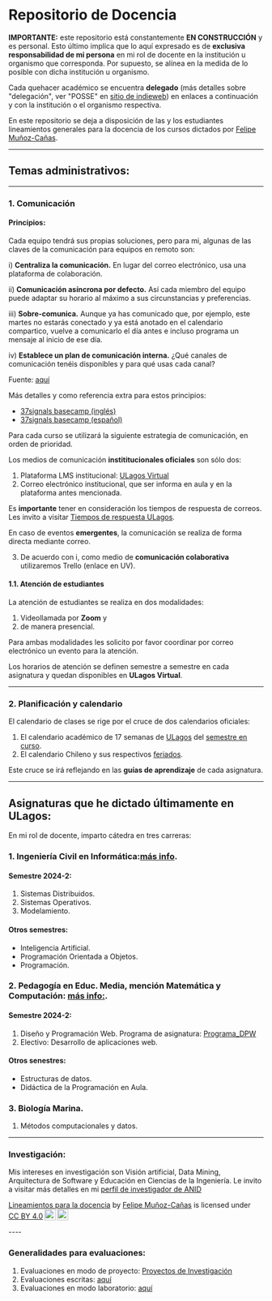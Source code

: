 # Repositorio de Docencia

**IMPORTANTE:** este repositorio está constantemente **EN CONSTRUCCIÓN** y es personal. Esto último implica que lo aquí expresado es de **exclusiva responsabilidad de mi persona** en mi rol de docente en la institución u organismo que corresponda. Por supuesto, se alínea en la medida de lo posible con  dicha institución u organismo.

Cada quehacer académico se encuentra **delegado** (más detalles sobre "delegación", ver "POSSE" en [sitio de indieweb](https://indieweb.org/POSSE)) en enlaces a continuación y con la institución o el organismo respectiva.

En este repositorio se deja a disposición de las y los estudiantes lineamientos generales para la docencia de los cursos dictados por [Felipe Muñoz-Cañas](https://felipe-mc.link).

----
## Temas administrativos:
----
### 1. Comunicación

#### Principios:

Cada equipo tendrá sus propias soluciones, pero para mi, algunas de las claves de la comunicación para equipos en remoto son:

i) **Centraliza la comunicación.** En lugar del correo electrónico, usa una plataforma de colaboración.

ii) **Comunicación asíncrona por defecto.** Así cada miembro del equipo puede adaptar su horario al máximo a sus circunstancias y preferencias.

iii) **Sobre-comunica.** Aunque ya has comunicado que, por ejemplo, este martes no estarás conectado y ya está anotado en el calendario compartico, vuelve a comunicarlo el día antes e incluso programa un mensaje al inicio de ese día.

iv) **Establece un plan de comunicación interna.** ¿Qué canales de comunicación tenéis disponibles y para qué usas cada canal?

Fuente: [aquí](https://micro.blog/jeroensangers/12372424)

Más detalles y como referencia extra para estos principios: 
- [37signals basecamp (inglés)](https://basecamp.com/guides/how-we-communicate)
- [37signals basecamp (español)](https://basecamp-com.translate.goog/guides/how-we-communicate?_x_tr_sl=auto&_x_tr_tl=es&_x_tr_hl=es&_x_tr_pto=wapp)

Para cada curso se utilizará la siguiente estrategia de comunicación, en orden de prioridad.

Los medios de comunicación **instititucionales oficiales** son sólo dos: 

1. Plataforma LMS institucional: [ULagos Virtual](https://www.ulagosvirtual.cl)
2. Correo electrónico institucional, que ser informa en aula y en la plataforma antes mencionada.

Es **importante** tener en consideración los tiempos de respuesta de correos. Les invito a visitar [Tiempos de respuesta ULagos](https://felipe.micro.blog/emailulagos/).

En caso de eventos **emergentes**, la comunicación se realiza de forma directa mediante correo.

3. De acuerdo con i, como medio de **comunicación colaborativa** utilizaremos Trello (enlace en UV).

#### 1.1. Atención de estudiantes

La atención de estudiantes se realiza en dos modalidades:

1. Videollamada por **Zoom** y
2. de manera presencial.

Para ambas modalidades les solicito por favor coordinar por correo electrónico un evento para la atención. 

Los horarios de atención se definen semestre a semestre en cada asignatura y quedan disponibles en **ULagos Virtual**.

----
### 2. Planificación y calendario

El calendario de clases se rige por el cruce de dos calendarios oficiales:

1. El calendario académico de 17 semanas de [ULagos](https://www.ulagos.cl) del [semestre en curso](https://www.ulagos.cl/portal-del-estudiante/calendario-academico/).
2. El calendario Chileno y sus respectivos [feriados](https://www.feriados.cl).

Este cruce se irá reflejando en las **guías de aprendizaje** de cada asignatura.

----
## Asignaturas que he dictado últimamente en ULagos:

En mi rol de docente, imparto cátedra en tres carreras:

### 1. Ingeniería Civil en Informática:[más info](https://ingenierias.ulagos.cl/carreradepto/ingenieria-civil-en-informatica/).

#### Semestre 2024-2:
1. Sistemas Distribuidos.
2. Sistemas Operativos.
3. Modelamiento.

#### Otros semestres:
- Inteligencia Artificial.
- Programación Orientada a Objetos.
- Programación.

### 2. Pedagogía en Educ. Media, mención Matemática y Computación: [más info:](https://pmyc.ulagos.cl). 

#### Semestre 2024-2:

1. Diseño y Programación Web. Programa de asignatura: [Programa_DPW](programas/dpw.pdf)
2. Electivo: Desarrollo de aplicaciones web.

#### Otros senestres:
- Estructuras de datos.
- Didáctica de la Programación en Aula.

### 3. Biología Marina.
1. Métodos computacionales y datos.

----
### Investigación:

Mis intereses en investigación son Visión artificial, Data Mining, Arquitectura de Software y Educación en Ciencias de la Ingeniería. Le invito a visitar más detalles en mi [perfil de investigador de ANID](https://investigadores.anid.cl/es/people/48971-Felipe_Muoz) 



<p xmlns:cc="http://creativecommons.org/ns#" xmlns:dct="http://purl.org/dc/terms/"><a property="dct:title" rel="cc:attributionURL" href="https://github.com/femunoz/clases">Lineamientos para la docencia</a> by <a rel="cc:attributionURL dct:creator" property="cc:attributionName" href="https://felipe.micro.blog/about">Felipe Muñoz-Cañas</a> is licensed under <a href="https://creativecommons.org/licenses/by/4.0/?ref=chooser-v1" target="_blank" rel="license noopener noreferrer" style="display:inline-block;">CC BY 4.0<img style="height:22px!important;margin-left:3px;vertical-align:text-bottom;" src="https://mirrors.creativecommons.org/presskit/icons/cc.svg?ref=chooser-v1" alt=""><img style="height:22px!important;margin-left:3px;vertical-align:text-bottom;" src="https://mirrors.creativecommons.org/presskit/icons/by.svg?ref=chooser-v1" alt=""></a></p>
----

### Generalidades para evaluaciones:

1. Evaluaciones en modo de proyecto: [Proyectos de Investigación](https://github.com/femunoz/clases/blob/a1e3bb3bdd1a0c80b60c54723df4e519a9d77c46/reglas_varias/Investigacio%CC%81n%20-%20Lineamientos%20generales.pdf)
2. Evaluaciones escritas: [aquí](https://github.com/femunoz/clases/blob/a1e3bb3bdd1a0c80b60c54723df4e519a9d77c46/reglas_varias/Instrucciones%20generales%20-%20Ev.%20escritas..md)
3. Evaluaciones en modo laboratorio: [aquí](https://github.com/femunoz/clases/blob/a1e3bb3bdd1a0c80b60c54723df4e519a9d77c46/reglas_varias/Instrucciones%20generales%20-%20Ev.%20laboratorio.md)

